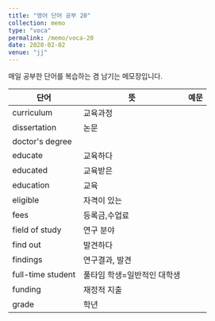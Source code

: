 ```yaml
---
title: "영어 단어 공부 20"
collection: memo
type: "voca"
permalink: /memo/voca-20
date: 2020-02-02
venue: "jj"
---
```


매일 공부한 단어를 복습하는 겸 남기는 메모장입니다.

| 단어            | 뜻   |  예문                                                            |
| --------         | ------ | ------------------------------------------------------------ |
| curriculum | 교육과정 |  |
| dissertation | 논문 |  |
| doctor's degree |  |  |
| educate | 교육하다 |  |
| educated | 교육받은 |  |
| education | 교육 |  |
| eligible | 자격이 있는 |  |
| fees | 등록금,수업료 |  |
| field of study | 연구 분야 |  |
| find out | 발견하다 |  |
| findings | 연구결과, 발견 |  |
| full-time student | 풀타임 학생=일반적인 대학생 |  |
| funding | 재정적 지출 |  |
| grade | 학년 |  |